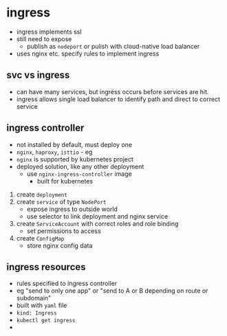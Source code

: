 # ingress
- ingress implements ssl
- still need to expose
    - publish as `nodeport` or pulish with cloud-native load balancer
- uses nginx etc. specify rules to implement ingress

## svc vs ingress
- can have many services, but ingress occurs before services are hit.
- ingress allows single load balancer to identify path and direct to correct service

## ingress controller
- not installed by default, must deploy one
- `nginx`, `haproxy`, `isttio` - eg
- `nginx` is supported by kubernetes project
- deployed solution, like any other deployment
    - use `nginx-ingress-controller` image
        - built for kubernetes

1. create `deployment`
1. create `service` of type `NodePort`
    - expose ingress to outside world
    - use selector to link deployment and nginx service
2. create `ServiceAccount` with correct roles and role binding
    - set permissions to access 
3. create `ConfigMap`
    - store nginx config data

## ingress resources
- rules specified to ingress controller
- eg "send to only one app" or "send to A or B depending on route or subdomain"
- built with `yaml` file
- `kind: Ingress`
- `kubectl get ingress`
- 